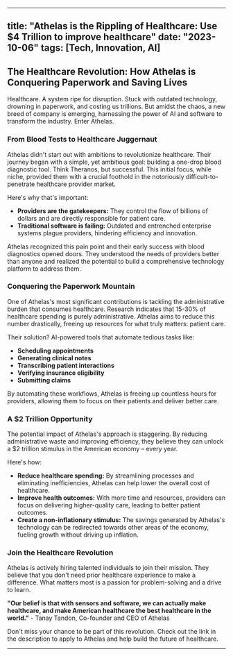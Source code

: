 
---
title: "Athelas is the Rippling of Healthcare: Use $4 Trillion to improve healthcare"
date: "2023-10-06"
tags: [Tech, Innovation, AI]
---

## The Healthcare Revolution: How Athelas is Conquering Paperwork and Saving Lives

Healthcare. A system ripe for disruption. Stuck with outdated technology, drowning in paperwork, and costing us trillions. But amidst the chaos, a new breed of company is emerging, harnessing the power of AI and software to transform the industry. Enter Athelas. 

### From Blood Tests to Healthcare Juggernaut

Athelas didn't start out with ambitions to revolutionize healthcare. Their journey began with a simple, yet ambitious goal: building a one-drop blood diagnostic tool. Think Theranos, but successful.  This initial focus, while niche, provided them with a crucial foothold in the notoriously difficult-to-penetrate healthcare provider market.

Here's why that's important:

* **Providers are the gatekeepers:** They control the flow of billions of dollars and are directly responsible for patient care.
* **Traditional software is failing:** Outdated and entrenched enterprise systems plague providers, hindering efficiency and innovation.

Athelas recognized this pain point and their early success with blood diagnostics opened doors. They understood the needs of providers better than anyone and realized the potential to build a comprehensive technology platform to address them. 

### Conquering the Paperwork Mountain

One of Athelas's most significant contributions is tackling the administrative burden that consumes healthcare.  Research indicates that 15-30% of healthcare spending is purely administrative. Athelas aims to reduce this number drastically, freeing up resources for what truly matters: patient care.

Their solution? AI-powered tools that automate tedious tasks like:

* **Scheduling appointments**
* **Generating clinical notes**
* **Transcribing patient interactions**
* **Verifying insurance eligibility**
* **Submitting claims**

By automating these workflows, Athelas is freeing up countless hours for providers, allowing them to focus on their patients and deliver better care. 

### A $2 Trillion Opportunity

The potential impact of Athelas's approach is staggering. By reducing administrative waste and improving efficiency, they believe they can unlock a $2 trillion stimulus in the American economy – every year. 

Here's how:

* **Reduce healthcare spending:** By streamlining processes and eliminating inefficiencies, Athelas can help lower the overall cost of healthcare.
* **Improve health outcomes:** With more time and resources, providers can focus on delivering higher-quality care, leading to better patient outcomes.
* **Create a non-inflationary stimulus:** The savings generated by Athelas's technology can be redirected towards other areas of the economy, fueling growth without driving up inflation.

### Join the Healthcare Revolution

Athelas is actively hiring talented individuals to join their mission.  They believe that you don't need prior healthcare experience to make a difference. What matters most is a passion for problem-solving and a drive to learn.

**"Our belief is that with sensors and software, we can actually make healthcare, and make American healthcare the best healthcare in the world."** - Tanay Tandon, Co-founder and CEO of Athelas

Don't miss your chance to be part of this revolution. Check out the link in the description to apply to Athelas and help build the future of healthcare.

---
        